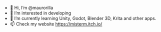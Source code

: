 - 👋 Hi, I’m @maurorilla
- 👀 I’m interested in developing
- 🌱 I’m currently learning Unity, Godot, Blender 3D, Krita and other apps.
- 📫 Check my website https://misterm.itch.io/

<!---
maurorilla/maurorilla is a ✨ special ✨ repository because its `README.md` (this file) appears on your GitHub profile.
You can click the Preview link to take a look at your changes.
--->
